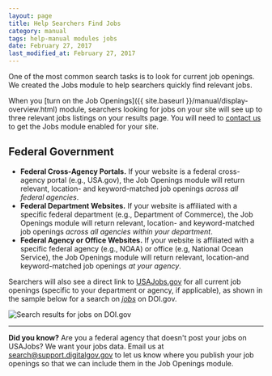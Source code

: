 ```yaml
---
layout: page
title: Help Searchers Find Jobs
category: manual
tags: help-manual modules jobs
date: February 27, 2017
last_modified_at: February 27, 2017
---
```


One of the most common search tasks is to look for current job openings. We created the Jobs module to help searchers quickly find relevant jobs. 

When you [turn on the Job Openings]({{ site.baseurl }}/manual/display-overview.html) module, searchers looking for jobs on your site will see up to three relevant jobs listings on your results page. You will need to [contact us](mailto:search@support.digitalgov.gov) to get the Jobs module enabled for your site.

## Federal Government

* **Federal Cross-Agency Portals.** If your website is a federal cross-agency portal (e.g., USA.gov), the Job Openings module will return relevant, location- and keyword-matched job openings *across all federal agencies*. 
* **Federal Department Websites.** If your website is affiliated with a specific federal department (e.g., Department of Commerce), the Job Openings module will return relevant, location- and keyword-matched job openings *across all agencies within your department*. 
* **Federal Agency or Office Websites.** If your website is affiliated with a specific federal agency (e.g., NOAA) or office (e.g, National Ocean Service), the Job Openings module will return relevant, location-and keyword-matched job openings *at your agency*. 

Searchers will also see a direct link to [USAJobs.gov](https://www.usajobs.gov) for all current job openings (specific to your department or agency, if applicable), as shown in the sample below for a search on [*jobs*](https://search.doi.gov/search?utf8=%E2%9C%93&affiliate=doi.gov&query=jobs") on DOI.gov. 

![Search results for jobs on DOI.gov](https://d3qcdigd1fhos0.cloudfront.net/blog/img/govbox-jobs.png "Search results for jobs on DOI.gov")

---

 **Did you know?** Are you a federal agency that doesn't post your jobs on USAJobs? We want your jobs data. Email us at <search@support.digitalgov.gov> to let us know where you publish your job openings so that we can include them in the Job Openings module.
